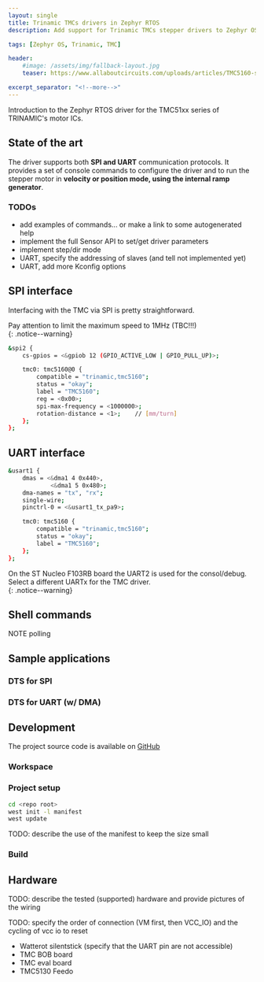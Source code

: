 ```yaml
---
layout: single
title: Trinamic TMCs drivers in Zephyr RTOS
description: Add support for Trinamic TMCs stepper drivers to Zephyr OS

tags: [Zephyr OS, Trinamic, TMC]

header:
    #image: /assets/img/fallback-layout.jpg
    teaser: https://www.allaboutcircuits.com/uploads/articles/TMC5160-stepStick.jpg

excerpt_separator: "<!--more-->"
---
```


Introduction to the Zephyr RTOS driver for the TMC51xx series of TRINAMIC's motor ICs.

<!--more-->

## State of the art

The driver supports both **SPI and UART** communication protocols. It provides a set of console commands to configure the driver and to run the stepper motor in **velocity or position mode, using the internal ramp generator**.  

### TODOs

- add examples of commands... or make a link to some autogenerated help  
- implement the full Sensor API to set/get driver parameters
- implement step/dir mode
- UART, specify the addressing of slaves (and tell not implemented yet)  
- UART, add more Kconfig options

## SPI interface

Interfacing with the TMC via SPI is pretty straightforward.  

Pay attention to limit the maximum speed to 1MHz (TBC!!!)  
{: .notice--warning}  

``` bash
&spi2 {
    cs-gpios = <&gpiob 12 (GPIO_ACTIVE_LOW | GPIO_PULL_UP)>;

    tmc0: tmc5160@0 {
        compatible = "trinamic,tmc5160";
        status = "okay";
        label = "TMC5160";
        reg = <0x00>;
        spi-max-frequency = <1000000>;
        rotation-distance = <1>;    // [mm/turn]
    };
};
```

## UART interface

``` bash
&usart1 {
    dmas = <&dma1 4 0x440>,
            <&dma1 5 0x480>;
    dma-names = "tx", "rx";
    single-wire;
    pinctrl-0 = <&usart1_tx_pa9>;

    tmc0: tmc5160 {
        compatible = "trinamic,tmc5160";
        status = "okay";
        label = "TMC5160";
    };
};
```



On the ST Nucleo F103RB board the UART2 is used for the consol/debug. Select a different UARTx for the TMC driver.  
{: .notice--warning}  

## Shell commands

NOTE polling  

## Sample applications

### DTS for SPI

### DTS for UART (w/ DMA)


## Development

The project source code is available on [GitHub](https://github.com/cooked/zephyr-trinamic)  

### Workspace
### Project setup
``` bash
cd <repo root>
west init -l manifest
west update
```

TODO: describe the use of the manifest to keep the size small

### Build

## Hardware
TODO: describe the tested (supported) hardware and provide pictures of the wiring

TODO: specify the order of connection (VM first, then VCC_IO) and the cycling of vcc io to reset
- Watterot silentstick (specify that the UART pin are not accessible)
- TMC BOB board
- TMC eval board
- TMC5130 Feedo

